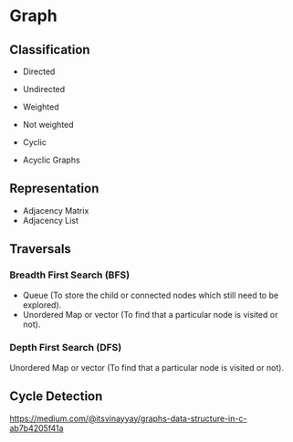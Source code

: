 # Graph
## Classification
- Directed 
- Undirected

- Weighted 
- Not weighted 

- Cyclic 
- Acyclic Graphs
  
## Representation
- Adjacency Matrix
- Adjacency List

## Traversals
### Breadth First Search (BFS)
- Queue (To store the child or connected nodes which still need to be explored).
- Unordered Map or vector (To find that a particular node is visited or not).
  
### Depth First Search (DFS)
Unordered Map or vector (To find that a particular node is visited or not).

## Cycle Detection
https://medium.com/@itsvinayyay/graphs-data-structure-in-c-ab7b4205f41a